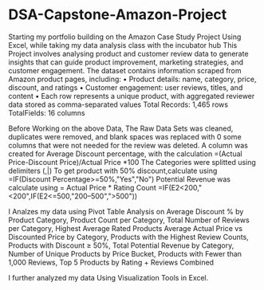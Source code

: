 # DSA-Capstone-Amazon-Project
Starting my portfolio building on the Amazon Case Study Project Using Excel,  while taking my data analysis class with the incubator hub
This Project involves analysing product and customer review data to generate insights that can guide product improvement, marketing strategies, and customer engagement.
The dataset contains information scraped from Amazon product pages, including:
• Product details: name, category, price, discount, and ratings
• Customer engagement: user reviews, titles, and content
• Each row represents a unique product, with aggregated reviewer data stored as comma-separated values
Total Records: 1,465 rows
TotalFields: 16 columns

Before Working on the above Data, The Raw Data Sets was cleaned, duplicates were removed, and blank spaces was replaced with 0
some columns that were not needed for the review was deleted.
A column was created for Average Discount percentage, with the calculation =(Actual Price-Discount Price)/Actual Price *100
The Categories were splitted using delimiters (,|) 
To get product with 50% discount,calculate using =IF(Discount Percentage>=50%,"Yes","No")
Potential Revenue was calculate using = Actual Price * Rating Count
=IF(E2<200,"<200",IF(E2<=500,"200–500",">500"))

I  Analzes my data using Pivot Table Analysis on
Average Discount % by Product Category, Product Count per Category, Total Number of Reviews per Category, Highest Average Rated Products
Average Actual Price vs Discounted Price by Category, Products with the Highest Review Counts, Products with Discount ≥ 50%, Total Potential Revenue by Category,
Number of Unique Products by Price Bucket, Products with Fewer than 1,000 Reviews, Top 5 Products by Rating + Reviews Combined

I further analyzed my data Using Visualization Tools in Excel.


